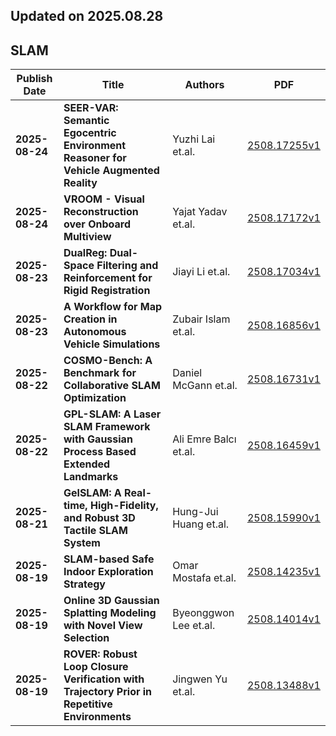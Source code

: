 ## Updated on 2025.08.28

## SLAM

|Publish Date|Title|Authors|PDF|
|---|---|---|---|
|**2025-08-24**|**SEER-VAR: Semantic Egocentric Environment Reasoner for Vehicle Augmented Reality**|Yuzhi Lai et.al.|[2508.17255v1](http://arxiv.org/abs/2508.17255v1)|
|**2025-08-24**|**VROOM - Visual Reconstruction over Onboard Multiview**|Yajat Yadav et.al.|[2508.17172v1](http://arxiv.org/abs/2508.17172v1)|
|**2025-08-23**|**DualReg: Dual-Space Filtering and Reinforcement for Rigid Registration**|Jiayi Li et.al.|[2508.17034v1](http://arxiv.org/abs/2508.17034v1)|
|**2025-08-23**|**A Workflow for Map Creation in Autonomous Vehicle Simulations**|Zubair Islam et.al.|[2508.16856v1](http://arxiv.org/abs/2508.16856v1)|
|**2025-08-22**|**COSMO-Bench: A Benchmark for Collaborative SLAM Optimization**|Daniel McGann et.al.|[2508.16731v1](http://arxiv.org/abs/2508.16731v1)|
|**2025-08-22**|**GPL-SLAM: A Laser SLAM Framework with Gaussian Process Based Extended Landmarks**|Ali Emre Balcı et.al.|[2508.16459v1](http://arxiv.org/abs/2508.16459v1)|
|**2025-08-21**|**GelSLAM: A Real-time, High-Fidelity, and Robust 3D Tactile SLAM System**|Hung-Jui Huang et.al.|[2508.15990v1](http://arxiv.org/abs/2508.15990v1)|
|**2025-08-19**|**SLAM-based Safe Indoor Exploration Strategy**|Omar Mostafa et.al.|[2508.14235v1](http://arxiv.org/abs/2508.14235v1)|
|**2025-08-19**|**Online 3D Gaussian Splatting Modeling with Novel View Selection**|Byeonggwon Lee et.al.|[2508.14014v1](http://arxiv.org/abs/2508.14014v1)|
|**2025-08-19**|**ROVER: Robust Loop Closure Verification with Trajectory Prior in Repetitive Environments**|Jingwen Yu et.al.|[2508.13488v1](http://arxiv.org/abs/2508.13488v1)|

